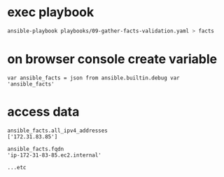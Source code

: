 # exec playbook
```sh
ansible-playbook playbooks/09-gather-facts-validation.yaml > facts
```
# on browser console create variable
```console
var ansible_facts = json from ansible.builtin.debug var 'ansible_facts'
```
# access data
```console
ansible_facts.all_ipv4_addresses
['172.31.83.85']

ansible_facts.fqdn
'ip-172-31-83-85.ec2.internal'

...etc
```
